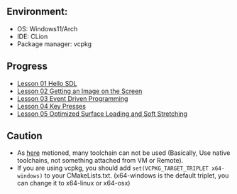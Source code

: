 ## Environment:

* OS: Windows11/Arch
* IDE: CLion
* Package manager: vcpkg

## Progress

* [Lesson 01 Hello SDL](https://lazyfoo.net/tutorials/SDL/01_hello_SDL/index.php)
* [Lesson 02 Getting an Image on the Screen](https://lazyfoo.net/tutorials/SDL/02_getting_an_image_on_the_screen/index.php)
* [Lesson 03 Event Driven Programming](https://lazyfoo.net/tutorials/SDL/03_event_driven_programming/index.php)
* [Lesson 04 Key Presses](https://lazyfoo.net/tutorials/SDL/04_key_presses/index.php)
* [Lesson 05 Optimized Surface Loading and Soft Stretching](https://lazyfoo.net/tutorials/SDL/05_optimized_surface_loading_and_soft_stretching/index.php)

## Caution

* As [here](https://blog.jetbrains.com/clion/2023/01/support-for-vcpkg-in-clion/) metioned, many toolchain can not be
  used (Basically, Use native toolchains, not something attached from VM or Remote).
* If you are using vcpkg, you should add `set(VCPKG_TARGET_TRIPLET x64-windows)` to your CMakeLists.txt. (x64-windows is
  the default triplet, you can change it to x64-linux or x64-osx)

